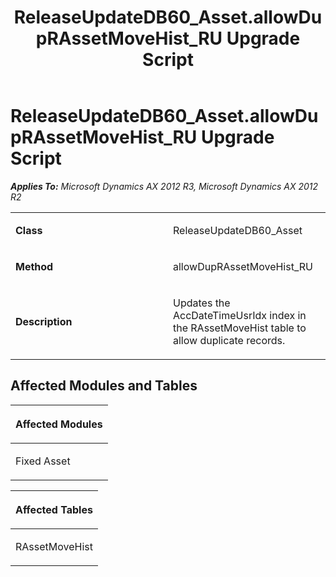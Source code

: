 ﻿---
title: ReleaseUpdateDB60_Asset.allowDupRAssetMoveHist_RU Upgrade Script
TOCTitle: ReleaseUpdateDB60_Asset.allowDupRAssetMoveHist_RU Upgrade Script
ms:assetid: c19547e0-4561-7368-8c2b-0663a3da5480
ms:mtpsurl: https://msdn.microsoft.com/en-us/library/JJ686807(v=AX.60)
ms:contentKeyID: 49711004
ms.date: 05/18/2015
mtps_version: v=AX.60
---

# ReleaseUpdateDB60\_Asset.allowDupRAssetMoveHist\_RU Upgrade Script 


_**Applies To:** Microsoft Dynamics AX 2012 R3, Microsoft Dynamics AX 2012 R2_

<table>
<colgroup>
<col style="width: 50%" />
<col style="width: 50%" />
</colgroup>
<tbody>
<tr class="odd">
<td><p><strong>Class</strong></p></td>
<td><p>ReleaseUpdateDB60_Asset</p></td>
</tr>
<tr class="even">
<td><p><strong>Method</strong></p></td>
<td><p>allowDupRAssetMoveHist_RU</p></td>
</tr>
<tr class="odd">
<td><p><strong>Description</strong></p></td>
<td><p>Updates the AccDateTimeUsrIdx index in the RAssetMoveHist table to allow duplicate records.</p></td>
</tr>
</tbody>
</table>


## Affected Modules and Tables

<table>
<colgroup>
<col style="width: 100%" />
</colgroup>
<thead>
<tr class="header">
<th><p>Affected Modules</p></th>
</tr>
</thead>
<tbody>
<tr class="odd">
<td><p>Fixed Asset</p></td>
</tr>
</tbody>
</table>


<table>
<colgroup>
<col style="width: 100%" />
</colgroup>
<thead>
<tr class="header">
<th><p>Affected Tables</p></th>
</tr>
</thead>
<tbody>
<tr class="odd">
<td><p>RAssetMoveHist</p></td>
</tr>
</tbody>
</table>

  



